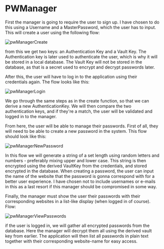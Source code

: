 # PWManager



First the manager is going to require the user to sign up. I have chosen to do this using a Username and a MasterPassword, which the user has to input. This will create a user using the following flow:

![pwManagerCreate](https://github.com/PeterThi/PWManager/assets/60512162/1917a917-bd81-4ce1-83dd-11fcf8d4ad6a)

from this we get two keys: an Authentication Key and a Vault Key. The Authentication key is later used to authenticate the user, which is why it will be stored in a local database. The Vault Key will not be stored in the database, as that is a secret used to encrypt and decrypt passwords later.

After this, the user will have to log in to the application using their credentials again. The flow looks like this: 

![pwManagerLogin](https://github.com/PeterThi/PWManager/assets/60512162/8fa2caa5-126e-4765-8ed9-f21baa9ee101)

We go through the same steps as in the create function, so that we can derive a new AuthenticationKey. We will then compare the two authentication keys, and if they're a match, the user will be validated and logged in to the manager.

From here, the user will be able to manage their passwords. First of all, they will need to be able to create a new password in the system. This flow should look like this:

![pwManagerNewPassword](https://github.com/PeterThi/PWManager/assets/60512162/b74b3da4-9b8b-4af3-a4bc-0ccb5aea5a24)

In this flow we will generate a string of a set length using random letters and numbers - preferably mixing upper and lower case. This string is then encrypted using the derived VaultKey from the credentials, and stored encrypted in the database. When creating a password, the user can input the name of the website that the password is gonna correspond with for a better user experience. I have chosen not to include usernames or e-mails in this as a last resort if this manager should be compromised in some way. 

Finally, the manager must show the user their passwords with their corresponding websites in a list-like display (when logged in of course). Flow:

![pwManagerViewPasswords](https://github.com/PeterThi/PWManager/assets/60512162/c170198e-bc89-4bce-98a9-6c62b224f3f9)

if the user is logged in, we will gather all encrypted passwords from the database. Here the manager will decrypt them all using the derived vault key from earlier. The application will then list all passwords in plain text together with their corresponding website-name for easy access. 
